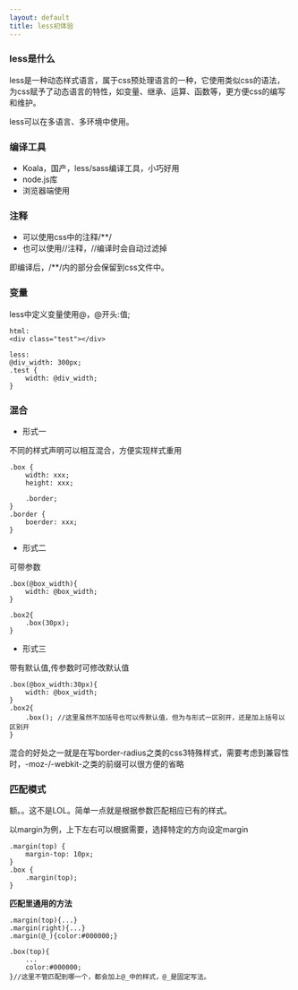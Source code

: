 ```yaml
---
layout: default
title: less初体验
---
```


### less是什么

less是一种动态样式语言，属于css预处理语言的一种，它使用类似css的语法，为css赋予了动态语言的特性，如变量、继承、运算、函数等，更方便css的编写和维护。

less可以在多语言、多环境中使用。

### 编译工具

- Koala，国产，less/sass编译工具，小巧好用
- node.js库
- 浏览器端使用

### 注释

- 可以使用css中的注释/**/
- 也可以使用//注释，//编译时会自动过滤掉

即编译后，/**/内的部分会保留到css文件中。

### 变量

less中定义变量使用@，@开头:值;

~~~
html:
<div class="test"></div>

less:
@div_width: 300px;
.test {
	width: @div_width;
}
~~~

### 混合

- 形式一

不同的样式声明可以相互混合，方便实现样式重用

~~~
.box {
	width: xxx;
	height: xxx;

	.border;
}
.border {
	boerder: xxx;
}
~~~

- 形式二

可带参数

~~~
.box(@box_width){
	width: @box_width;
}

.box2{
	.box(30px);
}
~~~

- 形式三

带有默认值,传参数时可修改默认值

~~~
.box(@box_width:30px){
	width: @box_width;
}
.box2{
	.box(); //这里虽然不加括号也可以传默认值，但为与形式一区别开，还是加上括号以区别开
}
~~~

混合的好处之一就是在写border-radius之类的css3特殊样式，需要考虑到兼容性时，-moz-/-webkit-之类的前缀可以很方便的省略

### 匹配模式

额。。这不是LOL。简单一点就是根据参数匹配相应已有的样式。

以margin为例，上下左右可以根据需要，选择特定的方向设定margin

~~~
.margin(top) {
	margin-top: 10px;
}
.box {
	.margin(top);
}
~~~

**匹配里通用的方法**

~~~
.margin(top){...}
.margin(right){...}
.margin(@_){color:#000000;}

.box(top){
	...
	color:#000000;
}//这里不管匹配到哪一个，都会加上@_中的样式，@_是固定写法。
~~~